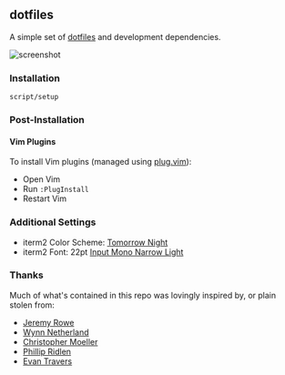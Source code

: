 ## dotfiles

A simple set of [dotfiles](http://dotfiles.github.com/) and development dependencies.

![screenshot](https://cl.ly/0v0s0Z0T3f11/Image%202018-06-02%20at%2011.47.44%20AM.png)

### Installation

```
script/setup
```

### Post-Installation

#### Vim Plugins

To install Vim plugins (managed using [plug.vim](https://github.com/junegunn/vim-plug)):

 * Open Vim
 * Run `:PlugInstall`
 * Restart Vim

### Additional Settings
* iterm2 Color Scheme: [Tomorrow Night](https://github.com/chriskempson/tomorrow-theme/blob/master/iTerm2/Tomorrow%20Night.itermcolors)
* iterm2 Font: 22pt [Input Mono Narrow Light](http://input.fontbureau.com/info/)

### Thanks

Much of what's contained in this repo was lovingly inspired by, or plain stolen from:

* [Jeremy Rowe](https://github.com/jeremywrowe)
* [Wynn Netherland](https://github.com/pengwynn)
* [Christopher Moeller](https://github.com/cmoel)
* [Phillip Ridlen](https://github.com/philtr)
* [Evan Travers](https://github.com/evantravers)

